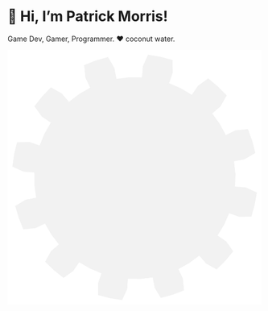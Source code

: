 <h1> 👋 Hi, I’m Patrick Morris! </h1>
Game Dev, Gamer, Programmer. ❤ coconut water.


![Gear](https://raw.githubusercontent.com/PatTheNoble/PatTheNoble.github.io/master/Gear.svg)
